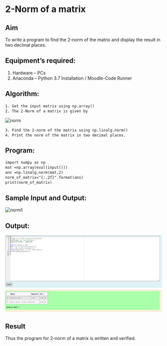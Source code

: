 # 2-Norm of a matrix
## Aim
To write a program to find the 2-norm of the matrix and display the result in two decimal places.
## Equipment’s required:
1.	Hardware – PCs
2.	Anaconda – Python 3.7 Installation / Moodle-Code Runner
## Algorithm:
	1. Get the input matrix using np.array()
	2. The 2-Norm of a matrix is given by 
![norm](./normeqn1.jpg)
    
    3. Find the 2-norm of the matrix using np.linalg.norm()
	4. Print the norm of the matrix in two decimal places.
## Program:
```
import numpy as np
mat =np.array(eval(input()))
ans =np.linalg.norm(mat,2)
norm_of_matrix="{:.2f}".format(ans)
print(norm_of_matrix)
```
## Sample Input and Output:

![norm1](./input.jpg)

## Output:

![GitHub Logo](2.png)

## Result
Thus the program for 2-norm of a matrix is written and verified.

